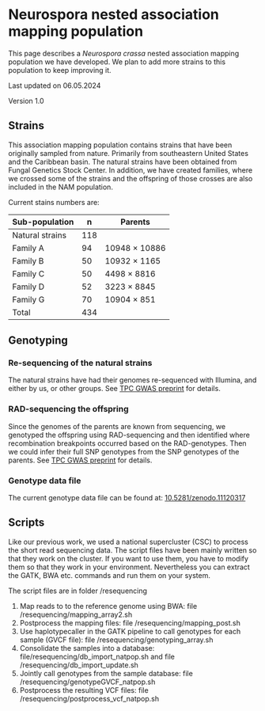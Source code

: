 # Neurospora nested association mapping population
This page describes a _Neurospora crassa_ nested association mapping population we have developed. We plan to add more strains to this population to keep improving it.

Last updated on 06.05.2024

Version 1.0

## Strains

This association mapping population contains strains that have been originally sampled from nature. Primarily from southeastern United States and the Caribbean basin. The natural strains have been obtained from Fungal Genetics Stock Center. In addition, we have created families, where we crossed some of the strains and the offspring of those crosses are also included in the NAM population.

Current stains numbers are:

|Sub-population|      n|    Parents|
|--------------|-------|-----------|
|Natural strains|    118|  |
|Family A|           94| 10948 × 10886    |
|Family B|           50| 10932 × 1165   |
|Family C|           50| 4498 × 8816   |
|Family D|           52| 3223 × 8845    |
|Family G|           70| 10904 × 851   |
|Total|              434|   |

## Genotyping

### Re-sequencing of the natural strains

The natural strains have had their genomes re-sequenced with Illumina, and either by us, or other groups. See [TPC GWAS preprint](https://www.biorxiv.org/content/10.1101/2024.04.29.591604v1) for details.

### RAD-sequencing the offspring

Since the genomes of the parents are known from sequencing, we genotyped the offspring using RAD-sequencing and then identified where recombination breakpoints occurred based on the RAD-genotypes. Then we could infer their full SNP genotypes from the SNP genotypes of the parents. See [TPC GWAS preprint](https://www.biorxiv.org/content/10.1101/2024.04.29.591604v1) for details.

### Genotype data file

The current genotype data file can be found at: [10.5281/zenodo.11120317](https://zenodo.org/records/11120317)

## Scripts
Like our previous work, we used a national supercluster (CSC) to process the short read sequencing data. The script files have been mainly written so that they work on the cluster. If you want to use them, you have to modify them so that they work in your environment. Nevertheless you can extract the GATK, BWA etc. commands and run them on your system.

The script files are in folder /resequencing

1. Map reads to to the reference genome using BWA: file /resequencing/mapping_array2.sh
2. Postprocess the mapping files: file /resequencing/mapping_post.sh
3. Use haplotypecaller in the GATK pipeline to call genotypes for each sample (GVCF file): file /resequencing/genotyping_array.sh
4. Consolidate the samples into a database: file/resequencing/db_import_natpop.sh and file /resequencing/db_import_update.sh
5. Jointly call genotypes from the sample database: file /resequencing/genotypeGVCF_natpop.sh
6. Postprocess the resulting VCF files: file /resequencing/postprocess_vcf_natpop.sh

